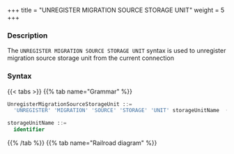 +++
title = "UNREGISTER MIGRATION SOURCE STORAGE UNIT"
weight = 5
+++

### Description

The `UNREGISTER MIGRATION SOURCE STORAGE UNIT` syntax is used to unregister migration source storage unit from the current connection

### Syntax

{{< tabs >}}
{{% tab name="Grammar" %}}
```sql
UnregisterMigrationSourceStorageUnit ::=
  'UNREGISTER' 'MIGRATION' 'SOURCE' 'STORAGE' 'UNIT' storageUnitName  (',' storageUnitName)* 

storageUnitName ::=
  identifier
```
{{% /tab %}}
{{% tab name="Railroad diagram" %}}
<iframe frameborder="0" name="diagram" id="diagram" width="100%" height="100%"></iframe>
{{% /tab %}}
{{< /tabs >}}

### Supplement

- `UNREGISTER MIGRATION SOURCE STORAGE UNIT` will only unregister storage unit in Proxy, the real data source corresponding to the storage unit will not be
  dropped;

### Example

- Drop a migration source storage unit

```sql
UNREGISTER MIGRATION SOURCE STORAGE UNIT su_0;
```

- Drop multiple migration source storage units

```sql
UNREGISTER MIGRATION SOURCE STORAGE UNIT su_1, su_2;
```

### Reserved word

`UNREGISTER`、`MIGRATION`、`SOURCE`、`STORAGE`、`UNIT`

### Related links

- [Reserved word](/en/reference/distsql/syntax/reserved-word/)
